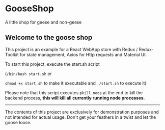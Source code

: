 # GooseShop

A little shop for geese and non-geese

## Welcome to the goose shop

This project is an example for a React WebApp store with Redux / Redux- Toolkit for state management, Axios for Http requests and Material UI.

To start this project, execute the start.sh script

(`/bin/bash start.sh` or

`chmod +x start.sh` to make it executable and `./start.sh` to execute it)

Please note that this script executes `pkill node` at the end to kill the backend process, **this will kill all currently running node processes.**

---

The contents of this project are exclusively for demonstration purposes and not intended for actual usage. Don't get your feathers in a twist and let the goose loose.

